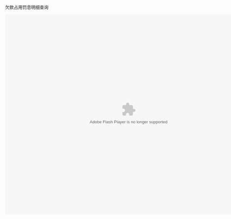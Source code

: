 欠款占用罚息明细查询

<embed src="http://resource.3cwdb.com/kailong-donghua/V410300201106010200.swf" width="800" height="650"  pluginspage="http://www.macromedia.com/go/getflashplayer" 
type="application/x-shockwave-flash" ></embed>